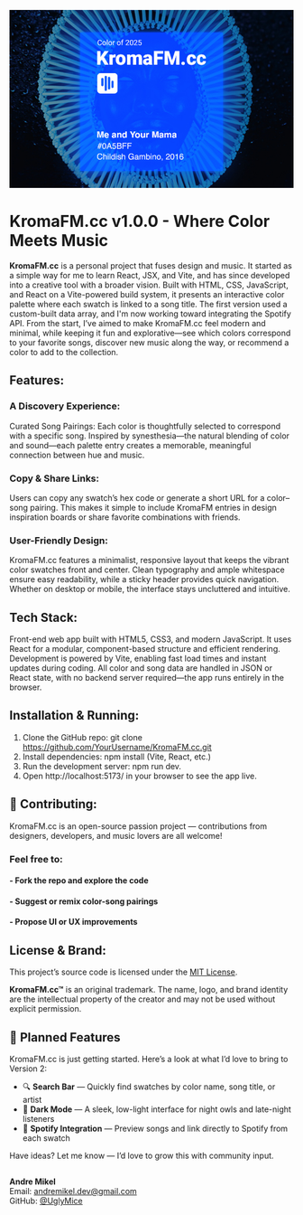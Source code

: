 ![KromaFM screenshot](./src/assets/ReadME.jpg)

# KromaFM.cc v1.0.0 - Where Color Meets Music

<strong>KromaFM.cc</strong> is a personal project that fuses design and music. It started as a simple way for me to learn React, JSX, and Vite, and has since developed into a creative tool with a broader vision. Built with HTML, CSS, JavaScript, and React on a Vite-powered build system, it presents an interactive color palette where each swatch is linked to a song title. The first version used a custom-built data array, and I'm now working toward integrating the Spotify API. From the start, I’ve aimed to make KromaFM.cc feel modern and minimal, while keeping it fun and explorative—see which colors correspond to your favorite songs, discover new music along the way, or recommend a color to add to the collection.

## Features:

### A Discovery Experience: 
Curated Song Pairings: Each color is thoughtfully selected to correspond with a specific song. Inspired by synesthesia—the natural blending of color and sound—each palette entry creates a memorable, meaningful connection between hue and music.

### Copy & Share Links: 
Users can copy any swatch’s hex code or generate a short URL for a color–song pairing. This makes it simple to include KromaFM entries in design inspiration boards or share favorite combinations with friends.

### User-Friendly Design:
KromaFM.cc features a minimalist, responsive layout that keeps the vibrant color swatches front and center. Clean typography and ample whitespace ensure easy readability, while a sticky header provides quick navigation. Whether on desktop or mobile, the interface stays uncluttered and intuitive.

## Tech Stack:
Front-end web app built with HTML5, CSS3, and modern JavaScript. It uses React for a modular, component-based structure and efficient rendering. Development is powered by Vite, enabling fast load times and instant updates during coding. All color and song data are handled in JSON or React state, with no backend server required—the app runs entirely in the browser.

## Installation & Running:

1. Clone the GitHub repo:
git clone https://github.com/YourUsername/KromaFM.cc.git <br>
2. Install dependencies: npm install (Vite, React, etc.) <br>
3. Run the development server: npm run dev. <br>
4. Open http://localhost:5173/ in your browser to see the app live.

## 🤝 Contributing:
KromaFM.cc is an open-source passion project — contributions from designers, developers, and music lovers are all welcome!

### Feel free to:

#### - Fork the repo and explore the code

#### - Suggest or remix color-song pairings

#### - Propose UI or UX improvements

## License & Brand:
This project’s source code is licensed under the [MIT License](./LICENSE).

**KromaFM.cc™** is an original trademark. The name, logo, and brand identity are the intellectual property of the creator and may not be used without explicit permission.


## 🚀 Planned Features

KromaFM.cc is just getting started. Here’s a look at what I’d love to bring to Version 2:

- 🔍 **Search Bar** — Quickly find swatches by color name, song title, or artist
- 🌙 **Dark Mode** — A sleek, low-light interface for night owls and late-night listeners
- 🎵 **Spotify Integration** — Preview songs and link directly to Spotify from each swatch

Have ideas? Let me know — I’d love to grow this with community input.

##

**Andre Mikel** <br>
Email: andremikel.dev@gmail.com <br>
GitHub: [@UglyMice](https://github.com/UglyMice)
